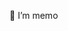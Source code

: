 👋 I’m memo 
<!---
memols/memols is a ✨ special ✨ repository because its `README.md` (this file) appears on your GitHub profile.
You can click the Preview link to take a look at your changes.
--->
